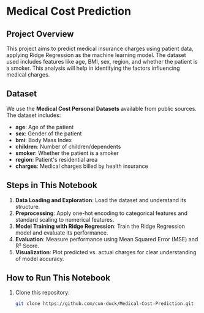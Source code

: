 # Medical Cost Prediction

## Project Overview
This project aims to predict medical insurance charges using patient data, applying Ridge Regression as the machine learning model. The dataset used includes features like age, BMI, sex, region, and whether the patient is a smoker. This analysis will help in identifying the factors influencing medical charges.

## Dataset
We use the **Medical Cost Personal Datasets** available from public sources. The dataset includes:
- **age**: Age of the patient
- **sex**: Gender of the patient
- **bmi**: Body Mass Index
- **children**: Number of children/dependents
- **smoker**: Whether the patient is a smoker
- **region**: Patient's residential area
- **charges**: Medical charges billed by health insurance

## Steps in This Notebook
1. **Data Loading and Exploration**: Load the dataset and understand its structure.
2. **Preprocessing**: Apply one-hot encoding to categorical features and standard scaling to numerical features.
3. **Model Training with Ridge Regression**: Train the Ridge Regression model and evaluate its performance.
4. **Evaluation**: Measure performance using Mean Squared Error (MSE) and R² Score.
5. **Visualization**: Plot predicted vs. actual charges for clear understanding of model accuracy.

## How to Run This Notebook
1. Clone this repository:
   ```bash
   git clone https://github.com/cun-duck/Medical-Cost-Prediction.git
